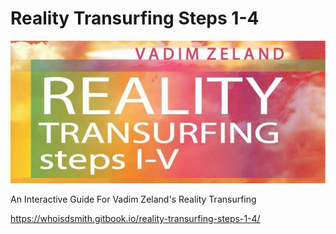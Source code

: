 # Reality Transurfing Steps 1-4

![](<cover.jpeg>)

An Interactive Guide For Vadim Zeland's Reality Transurfing

https://whoisdsmith.gitbook.io/reality-transurfing-steps-1-4/
